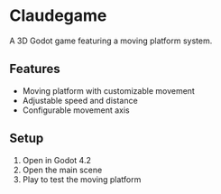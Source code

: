 # Claudegame

A 3D Godot game featuring a moving platform system.

## Features
- Moving platform with customizable movement
- Adjustable speed and distance
- Configurable movement axis

## Setup
1. Open in Godot 4.2
2. Open the main scene
3. Play to test the moving platform